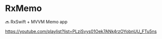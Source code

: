 # RxMemo
🔜 RxSwift + MVVM Memo app 

https://youtube.com/playlist?list=PLziSvys01Oek7ANk4rzOYobnUU_FTu5ns

